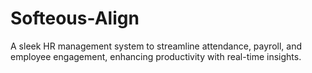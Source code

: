 # Softeous-Align
A sleek HR management system to streamline attendance, payroll, and employee engagement, enhancing productivity with real-time insights. 
